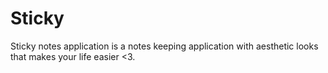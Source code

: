 # Sticky
Sticky notes application is a notes keeping application with aesthetic looks that makes your life easier <3.
